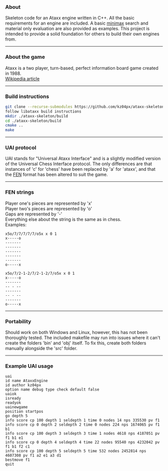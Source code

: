 
### About
Skeleton code for an Ataxx engine written in C++. All the basic requirements for an engine are included. A basic [minimax](https://en.wikipedia.org/wiki/Negamax) search and material only evaluation are also provided as examples. This project is intended to provide a solid foundation for others to build their own engines from.

---
### About the game
Ataxx is a two player, turn-based, perfect information board game created in 1988.<br/>
[Wikipedia article](https://en.wikipedia.org/wiki/Ataxx)

---
### Build instructions
```bash
git clone --recurse-submodules https://github.com/kz04px/ataxx-skeleton
follow libataxx build instructions
mkdir ./ataxx-skeleton/build
cd ./ataxx-skeleton/build
cmake ..
make
```

---
### UAI protocol
UAI stands for "Universal Ataxx Interface" and is a slightly modified version of the Universal Chess Interface protocol.
The only differences are that instances of 'c' for 'chess' have been replaced by 'a' for 'ataxx', and that the [FEN](https://en.wikipedia.org/wiki/Forsyth–Edwards_Notation) format has been altered to suit the game.

---
### FEN strings
Player one's pieces are represented by 'x'<br/>
Player two's pieces are represented by 'o'<br/>
Gaps are represented by '-'<br/>
Everything else about the string is the same as in chess.<br/>
Examples:
```
x5o/7/7/7/7/7/o5x x 0 1
x-----o
-------
-------
-------
-------
-------
o-----x
```
```
x5o/7/2-1-2/7/2-1-2/7/o5x x 0 1
x-----o
-------
-- - --
-------
-- - --
-------
o-----x
```

---
### Portability
Should work on both Windows and Linux, however, this has not been thoroughly tested. The included makefile may run into issues where it can't create the folders 'bin' and 'obj' itself. To fix this, create both folders manually alongside the 'src' folder.

---
### Example UAI usage
```
uai
id name AtaxxEngine
id author kz04px
option name debug type check default false
uaiok
isready
readyok
uainewgame
position startpos
go depth 5
info score cp 100 depth 1 seldepth 1 time 0 nodes 14 nps 335530 pv f1
info score cp 0 depth 2 seldepth 2 time 0 nodes 224 nps 1674065 pv f1 b1
info score cp 100 depth 3 seldepth 3 time 1 nodes 4618 nps 4187051 pv f1 b1 e1
info score cp 0 depth 4 seldepth 4 time 22 nodes 95540 nps 4232042 pv f1 b1 f2 c1
info score cp 100 depth 5 seldepth 5 time 532 nodes 2452814 nps 4607308 pv f1 a2 e1 a3 d1
bestmove f1
quit
```
